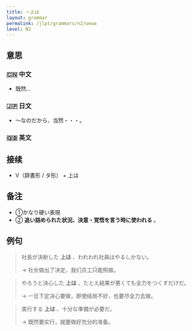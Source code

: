 ```yaml
---
title: 〜上は
layout: grammar
permalink: /jlpt/grammars/n2/uewa
level: N2
---
```


## 意思

### 🇨🇳 中文

- 既然…

### 🇯🇵 日文

- 〜なのだから、当然・・・。

### 🇬🇧 英文


## 接续

- V（辞書形 / タ形） + 上は

## 备注

- ①かなり硬い表現
- ② **追い詰められた状況、決意・覚悟を言う時に使われる** 。

## 例句

> 社長が決断した **上は** 、われわれ社員はやるしかない。
>
> → 社长做出了决定，我们员工只能照做。

> やろうと決心した **上は** 、たとえ結果が悪くても全力をつくすだけだ。
>
> → 一旦下定决心要做，即使结局不好，也要尽全力去做。

> 実行する **上は** 、十分な準備が必要だ。
>
> → 既然要实行，就要做好充分的准备。


